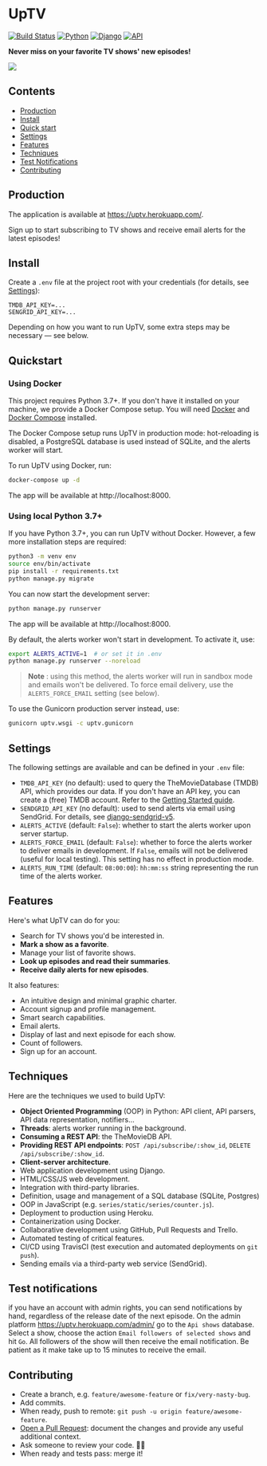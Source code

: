 # UpTV

[![Build Status](https://img.shields.io/travis-ci/florimondmanca/uptv.svg?style=flat-square)](https://travis-ci.org/florimondmanca/uptv)
[![Python](https://img.shields.io/badge/python-3.7-blue.svg?style=flat-square)](https://docs.python.org/3/)
[![Django](https://img.shields.io/badge/django-2.1-blue.svg?style=flat-square)](https://www.djangoproject.com)
[![API](https://img.shields.io/badge/api_provider-tmdb-orange.svg?style=flat-square)](https://www.themoviedb.org/documentation/api)

**Never miss on your favorite TV shows' new episodes!**

![](https://media.giphy.com/media/3htQAxLRaQtLA6N9Pr/giphy.gif)

## Contents

- [Production](#production)
- [Install](#install)
- [Quick start](#quickstart)
- [Settings](#settings)
- [Features](#features)
- [Techniques](#techniques)
- [Test Notifications](#test-notifications)
- [Contributing](#contributing)

## Production

The application is available at https://uptv.herokuapp.com/.

Sign up to start subscribing to TV shows and receive email alerts for the latest episodes!

## Install

Create a `.env` file at the project root with your credentials (for details, see [Settings](#settings)):

```dotenv
TMDB_API_KEY=...
SENGRID_API_KEY=...
```

Depending on how you want to run UpTV, some extra steps may be necessary — see below.

## Quickstart

### Using Docker

This project requires Python 3.7+. If you don't have it installed on your machine, we provide a Docker Compose setup. You will need [Docker](https://docs.docker.com/install/) and [Docker Compose](https://docs.docker.com/compose/) installed.

The Docker Compose setup runs UpTV in production mode: hot-reloading is disabled, a PostgreSQL database is used instead of SQLite, and the alerts worker will start.

To run UpTV using Docker, run:

```bash
docker-compose up -d
```

The app will be available at http://localhost:8000.

### Using local Python 3.7+

If you have Python 3.7+, you can run UpTV without Docker. However, a few more installation steps are required:

```bash
python3 -m venv env
source env/bin/activate
pip install -r requirements.txt
python manage.py migrate
```

You can now start the development server:

```bash
python manage.py runserver
```

The app will be available at http://localhost:8000.

By default, the alerts worker won't start in development. To activate it, use:

```bash
export ALERTS_ACTIVE=1  # or set it in .env
python manage.py runserver --noreload
```

> **Note** : using this method, the alerts worker will run in sandbox mode and emails won't be delivered. To force email delivery, use the `ALERTS_FORCE_EMAIL` setting (see below).

To use the Gunicorn production server instead, use:

```bash
gunicorn uptv.wsgi -c uptv.gunicorn
```

## Settings

The following settings are available and can be defined in your `.env` file:

- `TMDB_API_KEY` (no default): used to query the TheMovieDatabase (TMDB) API, which provides our data. If you don't have an API key, you can create a (free) TMDB account. Refer to the [Getting Started guide](https://developers.themoviedb.org/3/getting-started/introduction).
- `SENDGRID_API_KEY` (no default): used to send alerts via email using SendGrid. For details, see [django-sendgrid-v5](https://github.com/sklarsa/django-sendgrid-v5). 
- `ALERTS_ACTIVE` (default: `False`): whether to start the alerts worker upon server startup.
- `ALERTS_FORCE_EMAIL` (default: `False`): whether to force the alerts worker to deliver emails in development. If `False`, emails will not be delivered (useful for local testing). This setting has no effect in production mode.
- `ALERTS_RUN_TIME` (default: `08:00:00`): `hh:mm:ss` string representing the run time of the alerts worker.

## Features

Here's what UpTV can do for you:

- Search for TV shows you'd be interested in.
- **Mark a show as a favorite**.
- Manage your list of favorite shows.
- **Look up episodes and read their summaries**.
- **Receive daily alerts for new episodes**.

It also features:

- An intuitive design and minimal graphic charter.
- Account signup and profile management.
- Smart search capabilities.
- Email alerts.
- Display of last and next episode for each show.
- Count of followers.
- Sign up for an account.

## Techniques

Here are the techniques we used to build UpTV:

- **Object Oriented Programming** (OOP) in Python: API client, API parsers, API data representation, notifiers…
- **Threads**: alerts worker running in the background.
- **Consuming a REST API**: the TheMovieDB API.
- **Providing REST API endpoints**: `POST /api/subscribe/:show_id`, `DELETE /api/subscribe/:show_id`.
- **Client-server architecture**.
- Web application development using Django.
- HTML/CSS/JS web development.
- Integration with third-party libraries.
- Definition, usage and management of a SQL database (SQLite, Postgres)
- OOP in JavaScript (e.g. `series/static/series/counter.js`).
- Deployment to production using Heroku.
- Containerization using Docker.
- Collaborative development using GitHub, Pull Requests and Trello.
- Automated testing of critical features.
- CI/CD using TravisCI (test execution and automated deployments on `git push`).
- Sending emails via a third-party web service (SendGrid).

## Test notifications
if you have an account with admin rights, you can send notifications by hand, regardless of the release date of the next episode. On the admin platform https://uptv.herokuapp.com/admin/ go to the `Api shows` database. Select a show, choose the action `Email followers of selected shows` and hit `Go`. All followers of the show will then receive the email notification. Be patient as it make take up to 15 minutes to receive the email.

## Contributing

- Create a branch, e.g. `feature/awesome-feature` or `fix/very-nasty-bug`.
- Add commits.
- When ready, push to remote: `git push -u origin feature/awesome-feature`.
- [Open a Pull Request](https://github.com/florimondmanca/uptv/compare): document the changes and provide any useful additional context.
- Ask someone to review your code. 🔎🤝
- When ready and tests pass: merge it!
